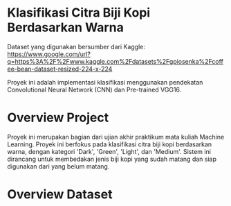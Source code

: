 # Klasifikasi Citra Biji Kopi Berdasarkan Warna
Dataset yang digunakan bersumber dari Kaggle: https://www.google.com/url?q=https%3A%2F%2Fwww.kaggle.com%2Fdatasets%2Fgpiosenka%2Fcoffee-bean-dataset-resized-224-x-224

Proyek ini adalah implementasi klasifikasi menggunakan pendekatan Convolutional Neural Network (CNN) dan Pre-trained VGG16.

# Overview Project
Proyek ini merupakan bagian dari ujian akhir praktikum mata kuliah Machine Learning. Proyek ini berfokus pada klasifikasi citra biji kopi berdasarkan warna, dengan kategori 'Dark', 'Green', 'Light', dan 'Medium'. Sistem ini dirancang untuk membedakan jenis biji kopi yang sudah matang dan siap digunakan dari yang belum matang.

# Overview Dataset
